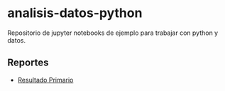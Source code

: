 # analisis-datos-python
Repositorio de jupyter notebooks de ejemplo para trabajar con python y datos.

## Reportes

* [Resultado Primario](https://datosgobar.github.io/analisis-datos-python/Ejercicios/reportes/resultado-primario.html)
